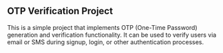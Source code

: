## OTP Verification Project
This is a simple project that implements OTP (One-Time Password) generation and verification functionality. It can be used to verify users via email or SMS during signup, login, or other authentication processes.
